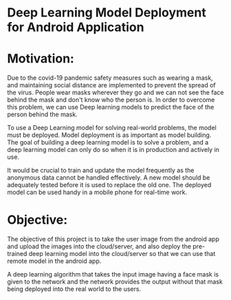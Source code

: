 # Deep Learning Model Deployment for Android Application

# **Motivation:**

Due to the covid-19 pandemic safety measures such as wearing a mask, and maintaining social distance are implemented to prevent the spread of the virus. People wear masks wherever they go and we can not see the face behind the mask and don't know who the person is. In order to overcome this problem, we can use Deep learning models to predict the face of the person behind the mask.

To use a Deep Learning model for solving real-world problems, the model must be deployed. Model deployment is as important as model building. The goal of building a deep learning model is to solve a problem, and a deep learning model can only do so when it is in production and actively in use.

It would be crucial to train and update the model frequently as the anonymous data cannot be handled effectively. A new model should be adequately tested before it is used to replace the old one. The deployed model can be used handy in a mobile phone for real-time work.

# **Objective:**

The objective of this project is to take the user image from the android app and upload the images into the cloud/server, and also deploy the pre-trained deep learning model into the cloud/server so that we can use that remote model in the android app.

A deep learning algorithm that takes the input image having a face mask is given to the network and the network provides the output without that mask being deployed into the real world to the users.
